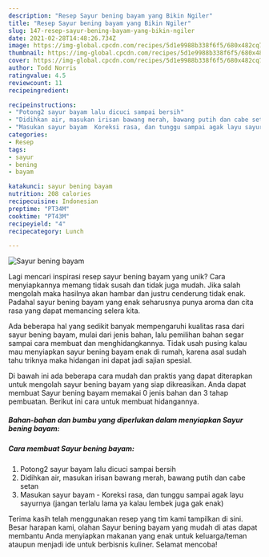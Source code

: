 ```yaml
---
description: "Resep Sayur bening bayam yang Bikin Ngiler"
title: "Resep Sayur bening bayam yang Bikin Ngiler"
slug: 147-resep-sayur-bening-bayam-yang-bikin-ngiler
date: 2021-02-28T14:48:26.734Z
image: https://img-global.cpcdn.com/recipes/5d1e9988b338f6f5/680x482cq70/sayur-bening-bayam-foto-resep-utama.jpg
thumbnail: https://img-global.cpcdn.com/recipes/5d1e9988b338f6f5/680x482cq70/sayur-bening-bayam-foto-resep-utama.jpg
cover: https://img-global.cpcdn.com/recipes/5d1e9988b338f6f5/680x482cq70/sayur-bening-bayam-foto-resep-utama.jpg
author: Todd Norris
ratingvalue: 4.5
reviewcount: 11
recipeingredient:

recipeinstructions:
- "Potong2 sayur bayam lalu dicuci sampai bersih"
- "Didihkan air, masukan irisan bawang merah, bawang putih dan cabe setan"
- "Masukan sayur bayam  Koreksi rasa, dan tunggu sampai agak layu sayurnya (jangan terlalu lama ya kalau lembek juga gak enak)"
categories:
- Resep
tags:
- sayur
- bening
- bayam

katakunci: sayur bening bayam 
nutrition: 208 calories
recipecuisine: Indonesian
preptime: "PT34M"
cooktime: "PT43M"
recipeyield: "4"
recipecategory: Lunch

---
```



![Sayur bening bayam](https://img-global.cpcdn.com/recipes/5d1e9988b338f6f5/680x482cq70/sayur-bening-bayam-foto-resep-utama.jpg)

Lagi mencari inspirasi resep sayur bening bayam yang unik? Cara menyiapkannya memang tidak susah dan tidak juga mudah. Jika salah mengolah maka hasilnya akan hambar dan justru cenderung tidak enak. Padahal sayur bening bayam yang enak seharusnya punya aroma dan cita rasa yang dapat memancing selera kita.



Ada beberapa hal yang sedikit banyak mempengaruhi kualitas rasa dari sayur bening bayam, mulai dari jenis bahan, lalu pemilihan bahan segar sampai cara membuat dan menghidangkannya. Tidak usah pusing kalau mau menyiapkan sayur bening bayam enak di rumah, karena asal sudah tahu triknya maka hidangan ini dapat jadi sajian spesial.


Di bawah ini ada beberapa cara mudah dan praktis yang dapat diterapkan untuk mengolah sayur bening bayam yang siap dikreasikan. Anda dapat membuat Sayur bening bayam memakai 0 jenis bahan dan 3 tahap pembuatan. Berikut ini cara untuk membuat hidangannya.

<!--inarticleads1-->

##### Bahan-bahan dan bumbu yang diperlukan dalam menyiapkan Sayur bening bayam:





<!--inarticleads2-->

##### Cara membuat Sayur bening bayam:

1. Potong2 sayur bayam lalu dicuci sampai bersih
1. Didihkan air, masukan irisan bawang merah, bawang putih dan cabe setan
1. Masukan sayur bayam  - Koreksi rasa, dan tunggu sampai agak layu sayurnya (jangan terlalu lama ya kalau lembek juga gak enak)




Terima kasih telah menggunakan resep yang tim kami tampilkan di sini. Besar harapan kami, olahan Sayur bening bayam yang mudah di atas dapat membantu Anda menyiapkan makanan yang enak untuk keluarga/teman ataupun menjadi ide untuk berbisnis kuliner. Selamat mencoba!
